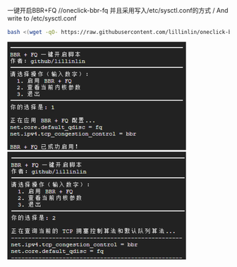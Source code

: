 一键开启BBR+FQ //oneclick-bbr-fq
并且采用写入/etc/sysctl.conf的方式 / And write to /etc/sysctl.conf  



```bash
bash <(wget -qO- https://raw.githubusercontent.com/lillinlin/oneclick-bbr-fq/main/install.sh)
```


![1](./1.png)  
![2](./2.png)
